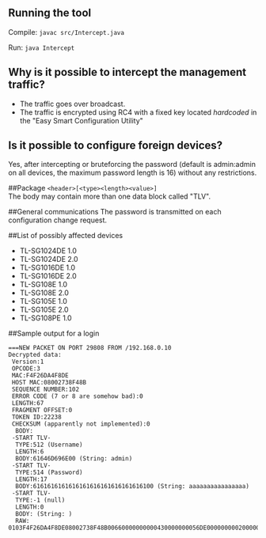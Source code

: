 ## Running the tool
Compile: `javac src/Intercept.java`

Run: `java Intercept`

## Why is it possible to intercept the management traffic?
- The traffic goes over broadcast.
- The traffic is encrypted using RC4 with a fixed key located *hardcoded* in the "Easy Smart Configuration Utility"

## Is it possible to configure foreign devices?
Yes, after intercepting or bruteforcing the password (default is admin:admin on all devices, the maximum password length is 16) without any restrictions.

##Package
`<header>[<type><length><value>]`  
The body may contain more than one data block called "TLV".

##General communications
The password is transmitted on each configuration change request.

##List of possibly affected devices
- TL-SG1024DE 1.0
- TL-SG1024DE 2.0
- TL-SG1016DE 1.0
- TL-SG1016DE 2.0
- TL-SG108E 1.0
- TL-SG108E 2.0
- TL-SG105E 1.0
- TL-SG105E 2.0
- TL-SG108PE 1.0

##Sample output for a login

	===NEW PACKET ON PORT 29808 FROM /192.168.0.10
	Decrypted data:
	 Version:1
	 OPCODE:3
	 MAC:F4F26DA4F8DE
	 HOST MAC:08002738F48B
	 SEQUENCE NUMBER:102
	 ERROR CODE (7 or 8 are somehow bad):0
	 LENGTH:67
	 FRAGMENT OFFSET:0
	 TOKEN ID:22238
	 CHECKSUM (apparently not implemented):0
	  BODY:
	 -START TLV-
	  TYPE:512 (Username)
	  LENGTH:6
	  BODY:61646D696E00 (String: admin)
	 -START TLV-
	  TYPE:514 (Password)
	  LENGTH:17
	  BODY:6161616161616161616161616161616100 (String: aaaaaaaaaaaaaaaa)
	 -START TLV-
	  TYPE:-1 (null)
	  LENGTH:0
	  BODY: (String: )
	  RAW: 0103F4F26DA4F8DE08002738F48B00660000000000430000000056DE000000000200000661646D696E00020200116161616161616161616161616161616100FFFF0000

